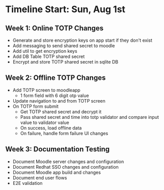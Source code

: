 
# Timeline Start: Sun, Aug 1st
## Week 1: Online TOTP Changes
- Generate and store encryption keys on app start if they don't exist
- Add messaging to send shared secret to moodle
- Add util to get encryption keys
- Add DB Table TOTP shared secret
- Encrypt and store TOTP shared secret in sqlite DB

## Week 2: Offline TOTP Changes
- Add TOTP screen to moodleapp
  + 1 form field with 6 digit otp value
- Update navigation to and from TOTP screen
- On TOTP form submit
    + Get TOTP shared secret and decrypt it
    + Pass shared secret and time into totp validator and compare input value to validator value
    + On success, load offline data
    + On failure, handle form failure UI changes

## Week 3: Documentation Testing
- Document Moodle server changes and configuration
- Document Redhat SSO changes and configuration
- Document Moodle app build and changes
- Document end user flows
- E2E validation